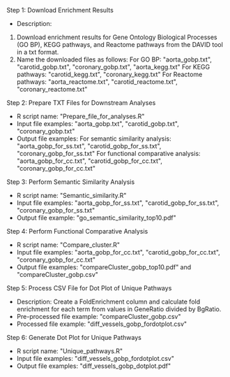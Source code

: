 Step 1: Download Enrichment Results
- Description:
1) Download enrichment results for Gene Ontology Biological Processes (GO BP), KEGG pathways, and Reactome pathways from the DAVID tool in a txt format.
2) Name the downloaded files as follows:
For GO BP: "aorta_gobp.txt", "carotid_gobp.txt", "coronary_gobp.txt", "aorta_kegg.txt"
For KEGG pathways: "carotid_kegg.txt", "coronary_kegg.txt"
For Reactome pathways: "aorta_reactome.txt", "carotid_reactome.txt", "coronary_reactome.txt" 

Step 2: Prepare TXT Files for Downstream Analyses
- R script name: "Prepare_file_for_analyses.R"
- Input file examples: "aorta_gobp.txt", "carotid_gobp.txt", "coronary_gobp.txt"
- Output file examples:
For semantic similarity analysis: "aorta_gobp_for_ss.txt", "carotid_gobp_for_ss.txt", "coronary_gobp_for_ss.txt"
For functional comparative analysis: "aorta_gobp_for_cc.txt", "carotid_gobp_for_cc.txt", "coronary_gobp_for_cc.txt"

Step 3: Perform Semantic Similarity Analysis
- R script name: "Semantic_similarity.R"
- Input file examples: "aorta_gobp_for_ss.txt", "carotid_gobp_for_ss.txt", "coronary_gobp_for_ss.txt"
- Output file example: "go_semantic_similarity_top10.pdf"

Step 4: Perform Functional Comparative Analysis
- R script name: "Compare_cluster.R"
- Input file examples: "aorta_gobp_for_cc.txt", "carotid_gobp_for_cc.txt", "coronary_gobp_for_cc.txt"
- Output file examples: "compareCluster_gobp_top10.pdf" and "compareCluster_gobp.csv"

Step 5: Process CSV File for Dot Plot of Unique Pathways
- Description: Create a FoldEnrichment column and calculate fold enrichment for each term from values in GeneRatio divided by BgRatio.
- Pre-processed file example: "compareCluster_gobp.csv"
- Processed file example: "diff_vessels_gobp_fordotplot.csv"

Step 6: Generate Dot Plot for Unique Pathways
- R script name: "Unique_pathways.R"
- Input file examples: "diff_vessels_gobp_fordotplot.csv"
- Output file examples: "diff_vessels_gobp_dotplot.pdf"
